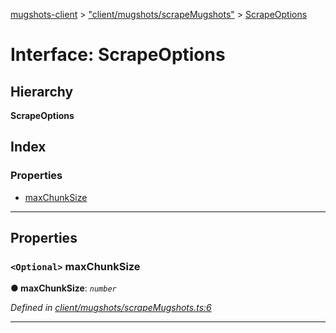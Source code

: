 [mugshots-client](../README.md) > ["client/mugshots/scrapeMugshots"](../modules/_client_mugshots_scrapemugshots_.md) > [ScrapeOptions](../interfaces/_client_mugshots_scrapemugshots_.scrapeoptions.md)

# Interface: ScrapeOptions

## Hierarchy

**ScrapeOptions**

## Index

### Properties

* [maxChunkSize](_client_mugshots_scrapemugshots_.scrapeoptions.md#maxchunksize)

---

## Properties

<a id="maxchunksize"></a>

### `<Optional>` maxChunkSize

**● maxChunkSize**: *`number`*

*Defined in [client/mugshots/scrapeMugshots.ts:6](https://github.com/agaricide/mugshots-client/blob/ddd2d5c/src/client/mugshots/scrapeMugshots.ts#L6)*

___


